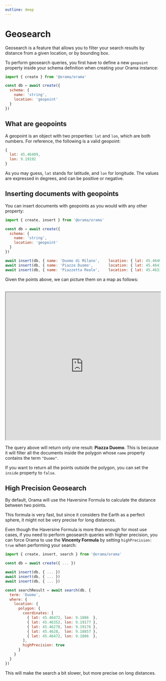 ```yaml
---
outline: deep
---
```


# Geosearch

Geosearch is a feature that allows you to filter your search results by distance from a given location, or by bounding box.

To perform geosearch queries, you first have to define a new `geopoint` property inside your schema definition when creating your Orama instance:

```javascript
import { create } from '@orama/orama'

const db = await create({
  schema: {
    name: 'string',
    location: 'geopoint'
  }
})
```

## What are geopoints

A geopoint is an object with two properties: `lat` and `lon`, which are both numbers. For reference, the following is a valid geopoint:

```javascript
{
  lat: 45.46409,
  lon: 9.19192
}
```

As you may guess, `lat` stands for latitude, and `lon` for longitude. The values are expressed in degrees, and can be positive or negative.

## Inserting documents with geopoints

You can insert documents with geopoints as you would with any other property:

```javascript
import { create, insert } from '@orama/orama'

const db = await create({
  schema: {
    name: 'string',
    location: 'geopoint'
  }
})

await insert(db, { name: 'Duomo di Milano',    location: { lat: 45.46409, lon: 9.19192 } })
await insert(db, { name: 'Piazza Duomo',       location: { lat: 45.46416, lon: 9.18945 } })
await insert(db, { name: 'Piazzetta Reale',    location: { lat: 45.46339, lon: 9.19092 } })
```

Given the points above, we can picture them on a map as follows:

<br />
<iframe src="https://www.google.com/maps/d/u/1/embed?mid=17HjdYi0C1MS7Zi8nBmJu1mE3kVzG3gk&ehbc=2E312F&noprof=1" width="100%" height="480" /> 
<br />
To avoid confusion, please note that Orama is a full-text and vector search library. We do not provide the tools to draw on maps.

Now that we have some data, let's see how we can perform geosearch queries.

## Performing geosearch queries

When performing geosearch queries, we have to decide whether we want to filter our results by distance from a given location, or by bounding polygon.

When filtering by distance, we select a central coordinate and a radius of a given length, and we return all the documents that are within that radius from the central coordinate.

When filtering by bounding polygon, we select a polygon on the map, and we return all the documents that are within that polygon.

### Filtering by distance (radius)

To filter by distance, we use the `radius` property. Let's see how it works:

```javascript
import { create, insert, search } from '@orama/orama'

const db = await create({ ... })

await insert(db, { ... })
await insert(db, { ... })
await insert(db, { ... })

const searchResult = await search(db, {
  term: 'Duomo',
  where: {
    location: {           // The property we want to filter by
      radius: {           // The filter we want to apply (in that case: "radius")
        coordinates: {    // The central coordinate
          lat: 45.4648, 
          lon: 9.18998
        },
        unit: 'm',        // The unit of measurement. The default is "m" (meters)
        value: 100,       // The radius length. In that case, 1km
        inside: true      // Whether we want to return the documents inside or outside the radius. The default is "true"
      }
    }
  }
})
```

The geopoint `{ lat: 45.4648, lon: 9.18998 }` represents the entrance of the **Vittorio Emanuele II Gallery** in Milan, nearby the Duomo.

If we follow the configuration above, we are asking Orama to return all the documents that are within 100 meters from the Gallery, as shown in the following map:

<br />
<iframe src="https://www.google.com/maps/d/u/1/embed?mid=1VHfh2Dd7JVT2xCBNl1aBktxt4qag2vk&ehbc=2E312F&noprof=1" width="100%" height="480" />
<br />

The query above will return only one result indeed: the **Piazza Duomo** document.

If we change the `inside` property to `false`, we will get the opposite result: all the documents that are outside the radius.

#### Supported units of measurement

Orama currently supports the following units of measurement:

- `cm` (centimeters)
- `m` (meters)
- `km` (kilometers)
- `ft` (feet)
- `yd` (yards)
- `mi` (miles)

All these units will be converted into meters automatically. If you feel like we should support other units of measurement, please [open an issue](https://github.com/oramasearch/orama/issues)

### Filtering by bounding polygon

To filter by bounding polygon, we use the `polygon` property. Let's see how it works:

```javascript
import { create, insert, search } from '@orama/orama'

const db = await create({ ... })

await insert(db, { ... })
await insert(db, { ... })
await insert(db, { ... })

const searchResult = await search(db, {
  term: 'Duomo',
  where: {
    location: {            // The property we want to filter by
      polygon: {           // The filter we want to apply (in that case: "polygon")
        coordinates: [     // The polygon coordinate
          { lat: 45.46472, lon: 9.1886  },
          { lat: 45.46352, lon: 9.19177 },
          { lat: 45.46278, lon: 9.19176 },
          { lat: 45.4628,  lon: 9.18857 },
          { lat: 45.46472, lon: 9.1886  },
        ],
        inside: true      // Whether we want to return the documents inside or outside the polygon. The default is "true"
      }
    }
  }
})
```

If we try to draw the polygon above on our map, we will get the following result:

<br />
<iframe src="https://www.google.com/maps/d/u/1/embed?mid=1RbUtX13X4WXI4VH46P2nuwomvkxk7Ds&ehbc=2E312F&noprof=1" width="100%" height="480"></iframe>
<br />

The query above will return only one result: **Piazza Duomo**. This is because it will filter all the documents inside the polygon whose `name` property contains the term `"Duomo"`.

If you want to return all the points outside the polygon, you can set the `inside` property to `false`.

## High Precision Geosearch

By default, Orama will use the Haversine Formula to calculate the distance between two points.

This formula is very fast, but since it considers the Earth as a perfect sphere, it might not be very precise for long distances.

Even though the Haversine Formula is more than enough for most use cases, if you need to perform geosearch queries with higher precision, you can force Orama to use the **Vincenty Formula** by setting `highPrecision: true` when performing your search:

```javascript
import { create, insert, search } from '@orama/orama'

const db = await create({ ... })

await insert(db, { ... })
await insert(db, { ... })
await insert(db, { ... })

const searchResult = await search(db, {
  term: 'Duomo',
  where: {
    location: {
      polygon: {
        coordinates: [
          { lat: 45.46472, lon: 9.1886  },
          { lat: 45.46352, lon: 9.19177 },
          { lat: 45.46278, lon: 9.19176 },
          { lat: 45.4628,  lon: 9.18857 },
          { lat: 45.46472, lon: 9.1886  },
        ],
        highPrecision: true
      }
    }
  }
})
```

This will make the search a bit slower, but more precise on long distances.